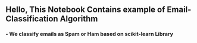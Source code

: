 <h2><left>Hello, This Notebook Contains example of Email-Classification Algorithm </left></h2>
<h4><left>- We classify emails as Spam or Ham based on scikit-learn Library</left></h4>
